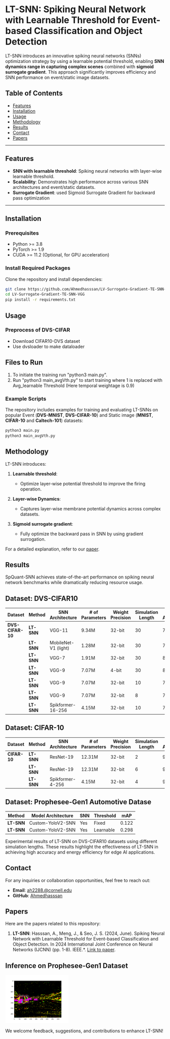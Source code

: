 # LT-SNN: Spiking Neural Network with Learnable Threshold for Event-based Classification and Object Detection

LT-SNN introduces an innovative spiking neural networks (SNNs) optimization strategy by using a learnable potential threshold, enabling **SNN dynamics range in capturing complex scenes** combined with **sigmoid surrogate gradient**. This approach significantly improves efficiency and SNN performance on event/static image datasets.

## Table of Contents
- [Features](#features)
- [Installation](#installation)
- [Usage](#usage)
- [Methodology](#methodology)
- [Results](#results)
- [Contact](#contact)
- [Papers](#papers)

---

## Features
- **SNN with learnable threshold**: Spiking neural networks with layer-wise learnable threshold.
- **Scalability**: Demonstrates high performance across various SNN architectures and event/static datasets.
- **Surrogate Gradient**: used Sigmoid Surrogate Gradient for backward pass optimization

---

## Installation

### Prerequisites
- Python >= 3.8
- PyTorch >= 1.9
- CUDA >= 11.2 (Optional, for GPU acceleration)

### Install Required Packages
Clone the repository and install dependencies:

```bash
git clone https://github.com/Ahmedhasssan/LV-Surrogate-Gradient-TE-SNN-VGG.git
cd LV-Surrogate-Gradient-TE-SNN-VGG
pip install -r requirements.txt
```

## Usage

### Preprocess of DVS-CIFAR
 * Download CIFAR10-DVS dataset
 * Use dvsloader to make dataloader

## Files to Run
1. To initiate the training run "python3 main.py".
2. Run "python3 main_avgVth.py" to start training where 1 is replaced with Avg_learnable Threshold (Here temporal weightage is 0.9)

### Example Scripts
The repository includes examples for training and evaluating LT-SNNs on popular Event (**DVS-MNIST**, **DVS-CIFAR-10**) and Static image (**MNIST**, **CIFAR-10** and **Caltech-101**) datasets:

```bash
python3 main.py
python3 main_avgVth.py
```

## Methodology

LT-SNN introduces:

1. **Learnable threshold**:
   - Optimize layer-wise potential threshold to improve the firing operation.

2. **Layer-wise Dynamics**:
   - Captures layer-wise membrane potential dynamics across complex datasets.

3. **Sigmoid surrogate gradient**:
   - Fully optimize the backward pass in SNN by using gradient surrogation.

For a detailed explanation, refer to our [paper](https://ieeexplore.ieee.org/abstract/document/10650320).

## Results

SpQuant-SNN achieves state-of-the-art performance on spiking neural network benchmarks while dramatically reducing resource usage.

## Dataset: DVS-CIFAR10

| **Dataset**       | **Method**            | **SNN Architecture**       | **# of Parameters** | **Weight Precision** | **Simulation Length** | **Top-1 Accuracy** |
|--------------------|-------------------|----------------------------|---------------------|----------------------|-----------------------|--------------------|
| **DVS-CIFAR-10**   | **LT-SNN**        | VGG-11                     | 9.34M               | 32-bit               | 30                    | 79.51%             |
|                    | **LT-SNN**        | MobileNet-V1 (light)       | 1.28M               | 32-bit               | 30                    | 75.70%             |
|                    | **LT-SNN**        | VGG-7                      | 1.91M               | 32-bit               | 30                    | 80.20%             |
|                    | **LT-SNN**        | VGG-9                      | 7.07M               | 4-bit                | 30                    | 80.07%             |
|                    | **LT-SNN**        | VGG-9                      | 7.07M               | 32-bit               | 10                    | 79.10%             |
|                    | **LT-SNN**        | VGG-9                      | 7.07M               | 32-bit               | 8                     | 78.30%             |
|                    | **LT-SNN**        | Spikformer-16-256          | 4.15M               | 32-bit               | 10                    | 79.00%             |

## Dataset: CIFAR-10

| **Dataset**       | **Method**            | **SNN Architecture**       | **# of Parameters** | **Weight Precision** | **Simulation Length** | **Top-1 Accuracy** |
|--------------------|-------------------|----------------------------|---------------------|----------------------|-----------------------|--------------------|
| **CIFAR-10**       | **LT-SNN**        | ResNet-19 | 12.31M | 32-bit | 2 | 94.19% |
|                    | **LT-SNN**        | ResNet-19 | 12.31M | 32-bit | 6 | 94.56% |
|                    | **LT-SNN**        | Spikformer-4-256 | 4.15M  | 32-bit | 4 | 95.19%   |

## Dataset: Prophesee-Gen1 Automotive Datase

| **Method**         | **Model Architecture**  | **SNN** | **Threshold** | **mAP** |
|---------------------|-------------------------|---------|---------------|---------|
| **LT-SNN**       | Custom-YoloV2-SNN     | Yes     | Fixed         | 0.122   |
| **LT-SNN**       | Custom-YoloV2-SNN     | Yes     | Learnable     | 0.298   |


Experimental results of LT-SNN on DVS-CIFAR10 datasets using different simulation lengths. These results highlight the effectiveness of LT-SNN in achieving high accuracy and energy efficiency for edge AI applications.

## Contact

For any inquiries or collaboration opportunities, feel free to reach out:

- **Email**: [ah2288.@cornell.edu](mailto:ah2288@cornell.edu)
- **GitHub**: [Ahmedhasssan](https://github.com/Ahmedhasssan)

## Papers

Here are the papers related to this repository:

1. **LT-SNN**: Hasssan, A., Meng, J., & Seo, J. S. (2024, June). Spiking Neural Network with Learnable Threshold for Event-based Classification and Object Detection. In 2024 International Joint Conference on Neural Networks (IJCNN) (pp. 1-8). IEEE.*. [Link to paper](https://ieeexplore.ieee.org/stamp/stamp.jsp?tp=&arnumber=10650320).

## Inference on Prophesee-Gen1 Dataset

<img
  src="./Train_histogram_detect_bounding boxes.png"
  alt="Alt text"
  title="Optional title"
  style="display: inline-block; margin: 0 auto; max-width: 200px">

We welcome feedback, suggestions, and contributions to enhance LT-SNN!
